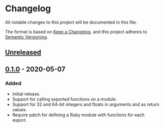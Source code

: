 # Changelog

All notable changes to this project will be documented in this file.

The format is based on [Keep a Changelog](https://keepachangelog.com/en/1.0.0/),
and this project adheres to [Semantic Versioning](https://semver.org/spec/v2.0.0.html).

## [Unreleased]

## [0.1.0] - 2020-05-07

### Added

- Initial release.
- Support for calling exported functions on a module.
- Support for 32 and 64-bit integers and floats in arguments and as return values.
- Require patch for defining a Ruby module with functions for each export.

[unreleased]: https://github.com/dtcristo/wasmtime-ruby/compare/v0.1.0...HEAD
[0.1.0]: https://github.com/dtcristo/wasmtime-ruby/releases/tag/v0.1.0
